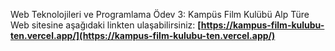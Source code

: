 Web Teknolojileri ve Programlama Ödev 3: Kampüs Film Kulübü
Alp Türe 
Web sitesine aşağıdaki linkten ulaşabilirsiniz: 
**[https://kampus-film-kulubu-ten.vercel.app/](https://kampus-film-kulubu-ten.vercel.app/)**
